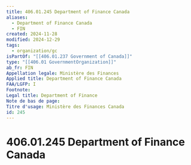 ```yaml
---
title: 406.01.245 Department of Finance Canada
aliases:
  - Department of Finance Canada
  - FIN
created: 2024-11-28
modified: 2024-12-29
tags:
  - organization/gc
isPartOf: "[[406.01.237 Government of Canada]]"
type: "[[406.01 GovernmentOrganization]]"
ab_fr: FIN
Appellation legale: Ministère des Finances
Applied title: Department of Finance Canada
FAA/LGFP: I
Footnote: 
Legal title: Department of Finance
Note de bas de page: 
Titre d'usage: Ministère des Finances Canada
id: 245
---
```

# 406.01.245 Department of Finance Canada
